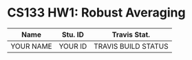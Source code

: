 # CS133 HW1: Robust Averaging

Name | Stu. ID | Travis Stat.
-----|---------|-------------
YOUR NAME | YOUR ID | TRAVIS BUILD STATUS
